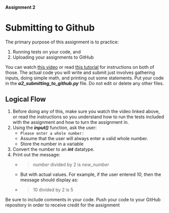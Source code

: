#### Assignment 2
# Submitting to Github
The primary purpose of this assignment is to practice:
1. Running tests on your code, and
2. Uploading your assignments to GitHub

You can watch [this video](https://www.youtube.com) or read [this tutorial](https://www.google.com) for instructions on both of those. The actual code you will write and submit just involves gathering inputs, doing simple math, and printing out some statements. Put your code in the ***a2_submitting_to_github.py*** file. Do not edit or delete any other files.

## Logical Flow
1. Before doing any of this, make sure you watch the video linked above, or read the instructions so you understand how to run the tests included with the assignment and how to turn the assignment in.
2. Using the ***input()*** function, ask the user:
    - `Please enter a whole number: `
    - Assume that the user will always enter a valid whole number.
    - Store the number in a variable
3. Convert the number to an ***int*** datatype.
4. Print out the message:
    - >*number* divided by 2 is *new_number*
    - But with actual values. For example, if the user entered *10*, then the message should display as:
    - > 10 divided by 2 is 5

Be sure to include comments in your code. Push your code to your GitHub repository in order to receive credit for the assignment


